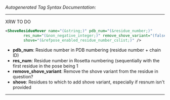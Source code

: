 _Autogenerated Tag Syntax Documentation:_

---
XRW TO DO

```xml
<ShoveResidueMover name="(&string;)" pdb_num="(&residue_number;)"
        res_num="(&non_negative_integer;)" remove_shove_variant="(false &bool;)"
        shove="(&refpose_enabled_residue_number_cslist;)" />
```

-   **pdb_num**: Residue number in PDB numbering (residue number + chain ID)
-   **res_num**: Residue number in Rosetta numbering (sequentially with the first residue in the pose being 1
-   **remove_shove_variant**: Remove the shove variant from the residue in question?
-   **shove**: Residues to which to add shove variant, especially if resnum isn't provided

---
